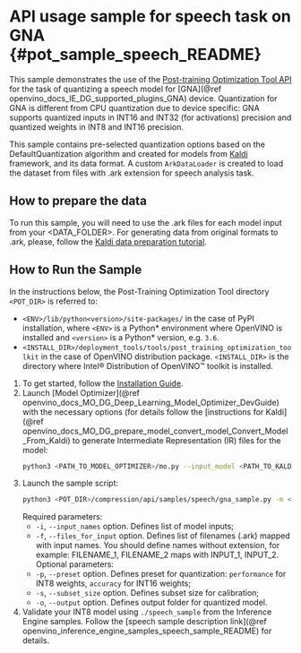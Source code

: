 # API usage sample for speech task on GNA {#pot_sample_speech_README}

This sample demonstrates the use of the [Post-training Optimization Tool API](../../compression/api/README.md) for the task of quantizing a speech model for [GNA](@ref openvino_docs_IE_DG_supported_plugins_GNA) device. 
Quantization for GNA is different from CPU quantization due to device specific: GNA supports quantized inputs in INT16 and INT32 (for activations) precision and quantized weights in INT8 and INT16 precision.

This sample contains pre-selected quantization options based on the DefaultQuantization algorithm and created for models from [Kaldi](http://kaldi-asr.org/doc/) framework, and its data format.
A custom `ArkDataLoader` is created to load the dataset from files with .ark extension for speech analysis task.

## How to prepare the data

To run this sample, you will need to use the .ark files for each model input from your <DATA_FOLDER>.
For generating data from original formats to .ark, please, follow the [Kaldi data preparation tutorial](https://kaldi-asr.org/doc/data_prep.html).

## How to Run the Sample
In the instructions below, the Post-Training Optimization Tool directory `<POT_DIR>` is referred to:
 - `<ENV>/lib/python<version>/site-packages/` in the case of PyPI installation, where `<ENV>` is a Python* 
 environment where OpenVINO is installed and `<version>` is a Python* version, e.g. `3.6`.
 - `<INSTALL_DIR>/deployment_tools/tools/post_training_optimization_toolkit` in the case of OpenVINO distribution package. 
`<INSTALL_DIR>` is the directory where Intel&reg; Distribution of OpenVINO&trade; toolkit is installed.

1. To get started, follow the [Installation Guide](docs/InstallationGuide.md).
2. Launch [Model Optimizer](@ref openvino_docs_MO_DG_Deep_Learning_Model_Optimizer_DevGuide) with the necessary options (for details follow the [instructions for Kaldi](@ref openvino_docs_MO_DG_prepare_model_convert_model_Convert_Model_From_Kaldi) to generate Intermediate Representation (IR) files for the model:
   ```sh
   python3 <PATH_TO_MODEL_OPTIMIZER>/mo.py --input_model <PATH_TO_KALDI_MODEL> [MODEL_OPTIMIZER_OPTIONS]
   ```
3. Launch the sample script:
   ```sh
   python3 <POT_DIR>/compression/api/samples/speech/gna_sample.py -m <PATH_TO_IR_XML> -m <PATH_TO_IR_BIN> -d <DATA_FOLDER> --input_names [LIST_OF_MODEL_INPUTS] --files_for_input [LIST_OF_INPUT_FILES]
   ```
   Required parameters:
   - `-i`, `--input_names` option. Defines list of model inputs;
   - `-f`, `--files_for_input` option. Defines list of filenames (.ark) mapped with input names. You should define names without extension, for example: FILENAME_1, FILENAME_2 maps with INPUT_1, INPUT_2.
   Optional parameters:
    - `-p`, `--preset` option. Defines preset for quantization: `performance` for INT8 weights, `accuracy` for INT16 weights;
    - `-s`, `--subset_size` option. Defines subset size for calibration;
    - `-o`, `--output` option. Defines output folder for quantized model.
4. Validate your INT8 model using `./speech_sample` from the Inference Engine samples. Follow the [speech sample description link](@ref openvino_inference_engine_samples_speech_sample_README) for details.

